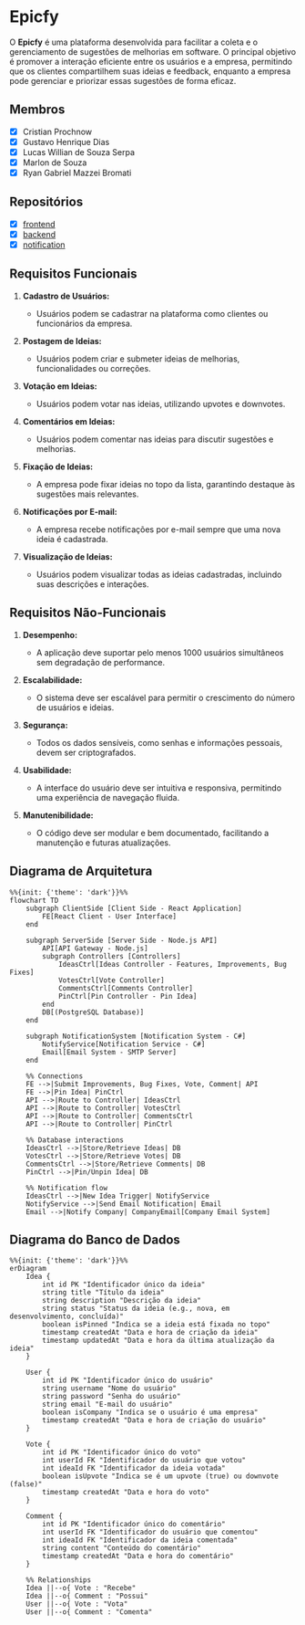 # Epicfy

O **Epicfy** é uma plataforma desenvolvida para facilitar a coleta e o gerenciamento de sugestões de melhorias em software. O principal objetivo é promover a interação eficiente entre os usuários e a empresa, permitindo que os clientes compartilhem suas ideias e feedback, enquanto a empresa pode gerenciar e priorizar essas sugestões de forma eficaz.

## Membros

- [x] Cristian Prochnow
- [x] Gustavo Henrique Dias
- [x] Lucas Willian de Souza Serpa 
- [x] Marlon de Souza 
- [x] Ryan Gabriel Mazzei Bromati

## Repositórios

- [x] [frontend](https://github.com/SpotifaiI/epicfy-frontend)
- [x] [backend](https://github.com/SpotifaiI/epicfy-backend)
- [x] [notification](https://github.com/SpotifaiI/epicfy-notification-service)

## Requisitos Funcionais

1. **Cadastro de Usuários:**
   - Usuários podem se cadastrar na plataforma como clientes ou funcionários da empresa.

2. **Postagem de Ideias:**
   - Usuários podem criar e submeter ideias de melhorias, funcionalidades ou correções.

3. **Votação em Ideias:**
   - Usuários podem votar nas ideias, utilizando upvotes e downvotes.

4. **Comentários em Ideias:**
   - Usuários podem comentar nas ideias para discutir sugestões e melhorias.

5. **Fixação de Ideias:**
   - A empresa pode fixar ideias no topo da lista, garantindo destaque às sugestões mais relevantes.

6. **Notificações por E-mail:**
   - A empresa recebe notificações por e-mail sempre que uma nova ideia é cadastrada.

7. **Visualização de Ideias:**
   - Usuários podem visualizar todas as ideias cadastradas, incluindo suas descrições e interações.

## Requisitos Não-Funcionais

1. **Desempenho:**
   - A aplicação deve suportar pelo menos 1000 usuários simultâneos sem degradação de performance.

2. **Escalabilidade:**
   - O sistema deve ser escalável para permitir o crescimento do número de usuários e ideias.

3. **Segurança:**
   - Todos os dados sensíveis, como senhas e informações pessoais, devem ser criptografados.

4. **Usabilidade:**
   - A interface do usuário deve ser intuitiva e responsiva, permitindo uma experiência de navegação fluida.

5. **Manutenibilidade:**
   - O código deve ser modular e bem documentado, facilitando a manutenção e futuras atualizações.

## Diagrama de Arquitetura

``` mermaid
%%{init: {'theme': 'dark'}}%%
flowchart TD
    subgraph ClientSide [Client Side - React Application]
        FE[React Client - User Interface]
    end

    subgraph ServerSide [Server Side - Node.js API]
        API[API Gateway - Node.js] 
        subgraph Controllers [Controllers]
            IdeasCtrl[Ideas Controller - Features, Improvements, Bug Fixes] 
            VotesCtrl[Vote Controller] 
            CommentsCtrl[Comments Controller]
            PinCtrl[Pin Controller - Pin Idea]
        end
        DB[(PostgreSQL Database)]
    end

    subgraph NotificationSystem [Notification System - C#]
        NotifyService[Notification Service - C#]
        Email[Email System - SMTP Server]
    end

    %% Connections
    FE -->|Submit Improvements, Bug Fixes, Vote, Comment| API
    FE -->|Pin Idea| PinCtrl
    API -->|Route to Controller| IdeasCtrl
    API -->|Route to Controller| VotesCtrl
    API -->|Route to Controller| CommentsCtrl
    API -->|Route to Controller| PinCtrl

    %% Database interactions
    IdeasCtrl -->|Store/Retrieve Ideas| DB
    VotesCtrl -->|Store/Retrieve Votes| DB
    CommentsCtrl -->|Store/Retrieve Comments| DB
    PinCtrl -->|Pin/Unpin Idea| DB

    %% Notification flow
    IdeasCtrl -->|New Idea Trigger| NotifyService
    NotifyService -->|Send Email Notification| Email
    Email -->|Notify Company| CompanyEmail[Company Email System]
```

## Diagrama do Banco de Dados

``` mermaid
%%{init: {'theme': 'dark'}}%%
erDiagram
    Idea {
        int id PK "Identificador único da ideia"
        string title "Título da ideia"
        string description "Descrição da ideia"
        string status "Status da ideia (e.g., nova, em desenvolvimento, concluída)"
        boolean isPinned "Indica se a ideia está fixada no topo"
        timestamp createdAt "Data e hora de criação da ideia"
        timestamp updatedAt "Data e hora da última atualização da ideia"
    }

    User {
        int id PK "Identificador único do usuário"
        string username "Nome do usuário"
        string password "Senha do usuário"
        string email "E-mail do usuário"
        boolean isCompany "Indica se o usuário é uma empresa"
        timestamp createdAt "Data e hora de criação do usuário"
    }

    Vote {
        int id PK "Identificador único do voto"
        int userId FK "Identificador do usuário que votou"
        int ideaId FK "Identificador da ideia votada"
        boolean isUpvote "Indica se é um upvote (true) ou downvote (false)"
        timestamp createdAt "Data e hora do voto"
    }

    Comment {
        int id PK "Identificador único do comentário"
        int userId FK "Identificador do usuário que comentou"
        int ideaId FK "Identificador da ideia comentada"
        string content "Conteúdo do comentário"
        timestamp createdAt "Data e hora do comentário"
    }

    %% Relationships
    Idea ||--o{ Vote : "Recebe"
    Idea ||--o{ Comment : "Possui"
    User ||--o{ Vote : "Vota"
    User ||--o{ Comment : "Comenta"
```
